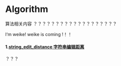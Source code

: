 # Algorithm
算法相关内容
？？？？？？？？？？？？？？？？？？？

I‘m weike!
weike is coming !！！
#### 1.[string\_edit_distance 字符串编辑距离](https://github.com/NewGreatTeam/Algorithm/blob/master/string_edit_distance.md)   ####
？？？
